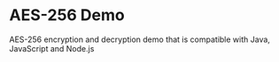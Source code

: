 # AES-256 Demo
AES-256 encryption and decryption demo that is compatible with Java, JavaScript and Node.js
